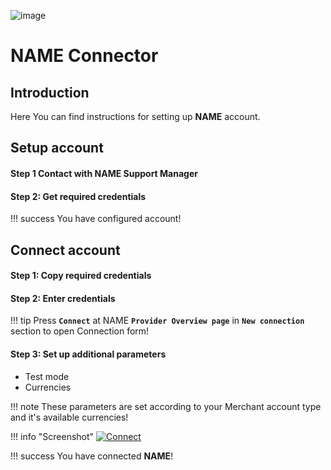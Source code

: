 ![image](https://static.openfintech.io/payment_providers/name/logo.svg?w=400)

# NAME Connector

## Introduction

Here You can find  instructions for setting up **NAME**  account.

## Setup account

#### Step 1 Contact with NAME Support Manager


#### Step 2: Get required credentials


!!! success
    You have configured account!




## Connect account

#### Step 1: Copy required credentials


#### Step 2: Enter credentials


!!! tip
    Press **`Connect`** at NAME **`Provider Overview page`** in **`New connection`** section to open Connection form!


#### Step 3: Set up additional parameters 

- Test mode
- Currencies

!!! note
    These parameters are set according to your Merchant account type and it's available currencies!



!!! info "Screenshot"
    [![Connect](images/name_connect.png)](images/name_connect.png)


!!! success
    You have connected **NAME**!